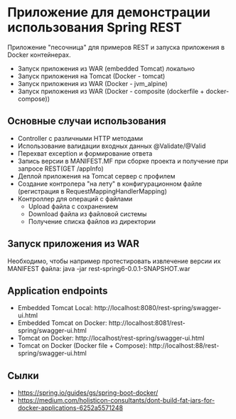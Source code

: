 # Приложение для демонстрации использования Spring REST 
Приложение "песочница" для примеров REST и запуска приложения в Docker контейнерах.

* Запуск приложения из WAR (embedded Tomcat) локально 
* Запуск приложения на Tomcat (Docker - tomcat)
* Запуск приложения из WAR (Docker - jvm_alpine)
* Запуск приложения из WAR (Docker - composite (dockerfile + docker-compose))

## Основные случаи использования
* Controller c различными HTTP методами
* Использование валидации входных данных @Validate/@Valid
* Перехват exception и формирование ответа
* Запись версии в MANIFEST.MF при сборке проекта и получение при запросе REST(GET /appInfo)
* Деплой приложения на Tomcat сервер с профилем
* Создание контролера "на лету" в конфигурационном файле (регистрация в RequestMappingHandlerMapping)
* Контроллер для операций с файлами
    * Upload файла с сохранением 
    * Download файла из файловой системы
    * Получение списка файлов из директории

## Запуск приложения из WAR  
Необходимо, чтобы например протестировать извлечение версии их MANIFEST файла: java -jar rest-spring6-0.0.1-SNAPSHOT.war

## Application endpoints
- Embedded Tomcat Local: http://localhost:8080/rest-spring/swagger-ui.html
- Embedded Tomcat on Docker: http://localhost:8081/rest-spring/swagger-ui.html
- Tomcat on Docker: http://localhost/rest-spring/swagger-ui.html
- Tomcat on Docker (Docker file + Compose): http://localhost:88/rest-spring/swagger-ui.html

## Cылки
* https://spring.io/guides/gs/spring-boot-docker/
* https://medium.com/holisticon-consultants/dont-build-fat-jars-for-docker-applications-6252a5571248
